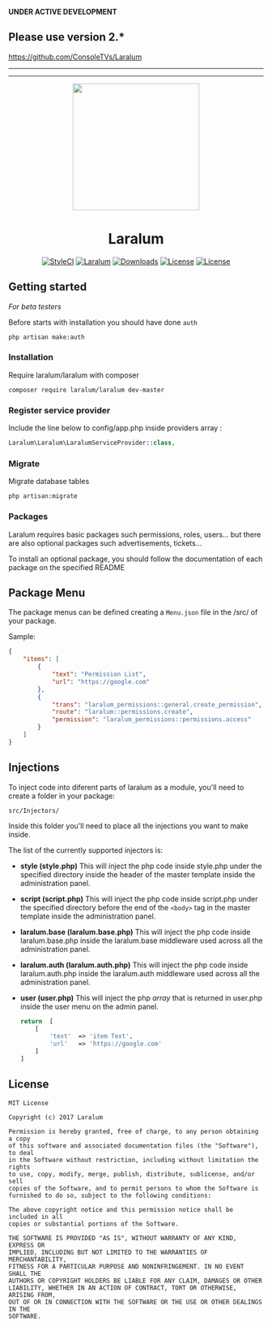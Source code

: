 **UNDER ACTIVE DEVELOPMENT**

## Please use version 2.*

https://github.com/ConsoleTVs/Laralum

<hr>
<hr>

<p align="center"><a href="https://laralum.com"><img height="250" src="https://avatars1.githubusercontent.com/u/22253051"></a></p>

<h1 align="center">Laralum</h1>

<p align="center">
<a href="https://styleci.io/repos/69903606"><img src="https://styleci.io/repos/69903606/shield?style=flat&branch=master" alt="StyleCI"></a>
<a href="https://github.com/laralum"><img src="https://img.shields.io/badge/Built%20For-Laralum-orange.svg" alt="Laralum"></a>
<a href="https://github.com/laralum/Laralum"><img src="https://poser.pugx.org/laralum/laralum/d/total.svg" alt="Downloads"></a>
<a href="https://github.com/Laralum/Laralum/releases"><img src="https://poser.pugx.org/laralum/laralum/v/stable.svg" alt="License"></a>
<a href="https://raw.githubusercontent.com/Laralum/Laralum/master/LICENSE"><img src="https://poser.pugx.org/laralum/laralum/license.svg" alt="License"></a>
</p>


## Getting started

*For beta testers*

Before starts with installation you should have done `auth`

```
php artisan make:auth
```

### Installation

Require laralum/laralum with composer

```
composer require laralum/laralum dev-master
```

### Register service provider

Include the line below to config/app.php inside providers array :

```php
Laralum\Laralum\LaralumServiceProvider::class,
```

### Migrate

Migrate database tables

```
php artisan:migrate
```

### Packages

Laralum requires basic packages such permissions, roles, users... but there are also optional packages such advertisements, tickets...

To install an optional package, you should follow the documentation of each package on the specified README

## Package Menu

The package menus can be defined creating a ```Menu.json``` file in the /src/ of your package.

Sample:

```json
{
    "items": [
        {
            "text": "Permission List",
            "url": "https://google.com"
        },
        {
            "trans": "laralum_permissions::general.create_permission",
            "route": "laralum::permissions.create",
            "permission": "laralum_permissions::permissions.access"
        }
    ]
}

```

## Injections

To inject code into diferent parts of laralum as a module, you'll need to create a folder in your package:

```
src/Injectors/
```

Inside this folder you'll need to place all the injections you want to make inside.

The list of the currently supported injectors is:

-   **style (style.php)**
    This will inject the php code inside style.php under the specified directory inside the header of
    the master template inside the administration panel.

-   **script (script.php)**
    This will inject the php code inside script.php under the specified directory before the end of the ```<body>``` tag in the master template inside the administration panel.

-   **laralum.base (laralum.base.php)**
    This will inject the php code inside laralum.base.php inside the laralum.base middleware used across
    all the administration panel.

-   **laralum.auth (laralum.auth.php)**
    This will inject the php code inside laralum.auth.php inside the laralum.auth middleware used across
    all the administration panel.

-   **user (user.php)**
    This will inject the php *array* that is returned in user.php inside the user menu on the admin panel.

    ```php
    return  [
        [
            'text'  => 'item Text',
            'url'   => 'https://google.com'
        ]
    ]
    ```

## License

```
MIT License

Copyright (c) 2017 Laralum

Permission is hereby granted, free of charge, to any person obtaining a copy
of this software and associated documentation files (the "Software"), to deal
in the Software without restriction, including without limitation the rights
to use, copy, modify, merge, publish, distribute, sublicense, and/or sell
copies of the Software, and to permit persons to whom the Software is
furnished to do so, subject to the following conditions:

The above copyright notice and this permission notice shall be included in all
copies or substantial portions of the Software.

THE SOFTWARE IS PROVIDED "AS IS", WITHOUT WARRANTY OF ANY KIND, EXPRESS OR
IMPLIED, INCLUDING BUT NOT LIMITED TO THE WARRANTIES OF MERCHANTABILITY,
FITNESS FOR A PARTICULAR PURPOSE AND NONINFRINGEMENT. IN NO EVENT SHALL THE
AUTHORS OR COPYRIGHT HOLDERS BE LIABLE FOR ANY CLAIM, DAMAGES OR OTHER
LIABILITY, WHETHER IN AN ACTION OF CONTRACT, TORT OR OTHERWISE, ARISING FROM,
OUT OF OR IN CONNECTION WITH THE SOFTWARE OR THE USE OR OTHER DEALINGS IN THE
SOFTWARE.
```
